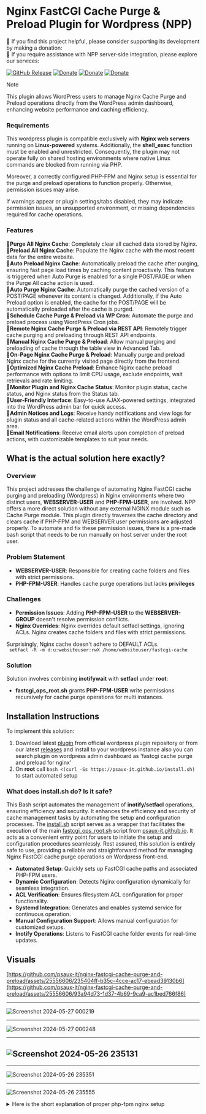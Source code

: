 # Nginx FastCGI Cache Purge & Preload Plugin for Wordpress (NPP)

🚀 If you find this project helpful, please consider supporting its development by making a donation:<br/>
🚀 If you require assistance with NPP server-side integration, please explore our services:

[![GitHub Release](https://img.shields.io/github/v/release/psaux-it/nginx-fastcgi-cache-purge-and-preload?logo=github)](https://github.com/psaux-it/nginx-fastcgi-cache-purge-and-preload/releases) [![Donate](https://img.shields.io/badge/Wordpress_SVN-v2.0.2-blue?style=flat&logo=wordpress)](https://wordpress.org/plugins/fastcgi-cache-purge-and-preload-nginx/) [![Donate](https://img.shields.io/badge/Donate-PayTR-blue?style=flat&logo=visa)](https://www.psauxit.com/nginx-fastcgi-cache-purge-preload-for-wordpress/) [![Donate](https://img.shields.io/badge/Check-Services-blue?style=flat&logo=Linux)](https://www.psauxit.com/nginx-fastcgi-cache-purge-preload-for-wordpress/)

> [!NOTE]
> This plugin allows WordPress users to manage Nginx Cache Purge and Preload operations directly from the WordPress admin dashboard, enhancing website performance and caching efficiency.

### Requirements

This wordpress plugin is compatible exclusively with **Nginx web servers** running on **Linux-powered** systems. Additionally, the **shell_exec** function must be enabled and unrestricted. Consequently, the plugin may not operate fully on shared hosting environments where native Linux commands are blocked from running via PHP.

Moreover, a correctly configured PHP-FPM and Nginx setup is essential for the purge and preload operations to function properly. Otherwise, permission issues may arise.

If warnings appear or plugin settings/tabs disabled, they may indicate permission issues, an unsupported environment, or missing dependencies required for cache operations.

### Features

🚀**Purge All Nginx Cache**: Completely clear all cached data stored by Nginx.<br/>
🚀**Preload All Nginx Cache**: Populate the Nginx cache with the most recent data for the entire website.<br/>
🚀**Auto Preload Nginx Cache**: Automatically preload the cache after purging, ensuring fast page load times by caching content proactively. This feature is triggered when Auto Purge is enabled for a single POST/PAGE or when the Purge All cache action is used.<br/>
🚀**Auto Purge Nginx Cache**: Automatically purge the cached version of a POST/PAGE whenever its content is changed. Additionally, if the Auto Preload option is enabled, the cache for the POST/PAGE will be automatically preloaded after the cache is purged.<br/>
🚀**Schedule Cache Purge & Preload via WP Cron**: Automate the purge and preload process using WordPress Cron jobs.<br/>
🚀**Remote Nginx Cache Purge & Preload via REST API**: Remotely trigger cache purging and preloading through REST API endpoints.<br/>
🚀**Manual Nginx Cache Purge & Preload**: Allow manual purging and preloading of cache through the table view in Advanced Tab.<br/>
🚀**On-Page Nginx Cache Purge & Preload**: Manually purge and preload Nginx cache for the currently visited page directly from the frontend.<br/>
🚀**Optimized Nginx Cache Preload**: Enhance Nginx cache preload performance with options to limit CPU usage, exclude endpoints, wait retrievals and rate limiting.<br/>
🚀**Monitor Plugin and Nginx Cache Status**: Monitor plugin status, cache status, and Nginx status from the Status tab.<br/>
🚀**User-Friendly Interface**: Easy-to-use AJAX-powered settings, integrated into the WordPress admin bar for quick access.<br/>
🚀**Admin Notices and Logs**: Receive handy notifications and view logs for plugin status and all cache-related actions within the WordPress admin area.<br/>
🚀**Email Notifications**: Receive email alerts upon completion of preload actions, with customizable templates to suit your needs.<br/>

## What is the actual solution here exactly?

### Overview

This project addresses the challenge of automating Nginx FastCGI cache purging and preloading (Wordpress) in Nginx environments where two distinct users, **WEBSERVER-USER** and **PHP-FPM-USER**, are involved. NPP offers a more direct solution without any external NGINX module such as Cache Purge module. This plugin directly traverses the cache directory and clears cache if PHP-FPM and WEBSERVER user permissions are adjusted properly. To automate and fix these permission issues, there is a pre-made bash script that needs to be run manually on host server under the root user.

### Problem Statement

- **WEBSERVER-USER**: Responsible for creating cache folders and files with strict permissions.
- **PHP-FPM-USER**: Handles cache purge operations but lacks **privileges**

### Challenges

- **Permission Issues**: Adding **PHP-FPM-USER** to the **WEBSERVER-GROUP** doesn't resolve permission conflicts.
- **Nginx Overrides**: Nginx overrides default setfacl settings, ignoring ACLs. Nginx creates cache folders and files with strict permissions.

Surprisingly, Nginx cache doesn't adhere to DEFAULT ACLs.<br/>
` setfacl -R -m d:u:websiteuser:rwX /home/websiteuser/fastcgi-cache`

### Solution

Solution involves combining **inotifywait** with **setfacl** under **root**:
- **fastcgi_ops_root.sh** grants **PHP-FPM-USER** write permissions recursively for cache purge operations for multi instances.

## Installation Instructions

To implement this solution:
1. Download latest [plugin](https://wordpress.org/plugins/fastcgi-cache-purge-and-preload-nginx/) from official wordpress plugin repository or from our latest [releases](https://github.com/psaux-it/nginx-fastcgi-cache-purge-preload-wordpress/releases/tag/v2.0.2) and install to your wordpress instance also you can search plugin on wordpress admin dashboard as 'fastcgi cache purge and preload for nginx'
2. On **root** call ```bash <(curl -Ss https://psaux-it.github.io/install.sh)``` to start automated setup

### What does install.sh do? Is it safe?

This Bash script automates the management of **inotify/setfacl** operations, ensuring efficiency and security. It enhances the efficiency and security of cache management tasks by automating the setup and configuration processes.
The [install.sh](https://github.com/psaux-it/psaux-it.github.io/blob/main/install.sh) script serves as a wrapper that facilitates the execution of the main [fastcgi_ops_root.sh](https://github.com/psaux-it/psaux-it.github.io/blob/main/fastcgi_ops_root.sh) script from [psaux-it.github.io](https://github.com/psaux-it/psaux-it.github.io). It acts as a convenient entry point for users to initiate the setup and configuration procedures seamlessly.
Rest assured, this solution is entirely safe to use, providing a reliable and straightforward method for managing Nginx FastCGI cache purge operations on Wordpress front-end.

- **Automated Setup**: Quickly sets up FastCGI cache paths and associated PHP-FPM users.
- **Dynamic Configuration**: Detects Nginx configuration dynamically for seamless integration.
- **ACL Verification**: Ensures filesystem ACL configuration for proper functionality.
- **Systemd Integration**: Generates and enables systemd service for continuous operation.
- **Manual Configuration Support**: Allows manual configuration for customized setups.
- **Inotify Operations**: Listens to FastCGI cache folder events for real-time updates.

## Visuals

[https://github.com/psaux-it/nginx-fastcgi-cache-purge-and-preload/assets/25556606/235404ff-b35c-4cce-ac17-ebead39130b6](https://github.com/psaux-it/nginx-fastcgi-cache-purge-and-preload/assets/25556606/93a94d73-1d37-4b69-9ca9-ac1bed766f86)

------
![Screenshot 2024-05-27 000219](https://github.com/psaux-it/nginx-fastcgi-cache-purge-and-preload/assets/25556606/b64873e3-e91b-4a97-a228-b88d58b1ed06)

------
![Screenshot 2024-05-27 000248](https://github.com/psaux-it/nginx-fastcgi-cache-purge-and-preload/assets/25556606/fca56b7c-a15d-4900-b958-ad44eb1fe19d)

------

![Screenshot 2024-05-26 235131](https://github.com/psaux-it/nginx-fastcgi-cache-purge-and-preload/assets/25556606/d13d3b8e-6829-414e-8d71-15f3c4a4f7ab)
---

---
![Screenshot 2024-05-26 235351](https://github.com/psaux-it/nginx-fastcgi-cache-purge-and-preload/assets/25556606/e76a6a69-0be0-4762-b17d-16803656e948)

---
![Screenshot 2024-05-26 235555](https://github.com/psaux-it/nginx-fastcgi-cache-purge-and-preload/assets/25556606/da2d37c9-1681-4c97-a4c7-2ca5d5f625dd)

<details>
  <summary>Here is the short explanation of proper php-fpm nginx setup</summary>
  
### Here is the short explanation of proper php-fpm nginx setup<br/>
#### PHP-FPM-USER (as known as the website user)
The PHP-FPM user should be a special user that you create for running your website, whether it is Magento, WordPress, or anything.

#### WEBSERVER-USER (as known as the webserver user)
NGINX must run with it own unprivileged user, which is **nginx** (RHEL-based systems) or **www-data** (Debian-based systems).

#### Connecting PHP-FPM-USER and WEBSERVER-USER
We must connect things up so that WEBSERVER-USER can read files that belong to the PHP-FPM-GROUP
This will allow us to control what WEBSERVER-USER can read or not, via group chmod permission bit.
##### IMPORTANT:
Granting additional group permissions to the "nginx/www-data" user can potentially introduce security risks due to the principle of least privilege. Your PHP-FPM-USER should never have sudo privileges, even if it's not listed in the sudoer list, as this can still pose security drawbacks. Therefore, we will set the website content's group permission to "g=rX" so that "nginx/www-data" can read all files and traverse all directories, but not write to them.

```
usermod -a -G PHP-FPM-GROUP WEBSERVER-USER
```
This reads as: add WEBSERVER-USER (nginx/www-data) to PHP-FPM-GROUP (websiteuser group).<br/>

```
chown -R PHP-FPM-USER:PHP-FPM-GROUP /home/websiteuser/websitefiles
```
Here is a simple rule: all the files should be owned by the PHP-FPM-USER and the PHP-FPM-GROUP:

```
chmod -R u=rwX,g=rX,o= /home/websiteuser/websitefiles
```
This translates to the following:

- PHP-FPM-USER can read, write all files, and read all directories
- PHP-FPM-GROUP (meantime WEBSERVER-USER) can read all files and traverse all directories, but not write
- All other users cannot read or write anything

#### PHP-FPM POOL SETTINGS
```../fpm-php/fpm.d/websiteuser.conf```

```
[websiteuser.com]
user = PHP-FPM-USER
group = PHP-FPM-GROUP
listen.owner = WEBSERVER-USER
listen.group = WEBSERVER-GROUP
listen.mode = 0660
listen = /var/run/php-fcgi-websiteuser.sock
```
This is proper php-fpm nginx setup example.

</details>

